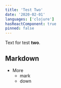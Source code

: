 ```yaml
---
title: 'Test Two'
date: '2020-02-01'
languages: ['clojure']
hasReactComponent: true
pinned: false
---
```


Text for test **two**.

## Markdown

- More
  - mark
  - down

